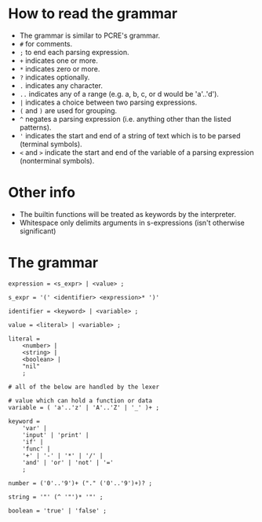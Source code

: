 # How to read the grammar
- The grammar is similar to PCRE's grammar.
- `#` for comments.
- `;` to end each parsing expression.
- `+` indicates one or more.
- `*` indicates zero or more.
- `?` indicates optionally.
- `.` indicates any character.
- `..` indicates any of a range (e.g. a, b, c, or d would be 'a'..'d').
- `|` indicates a choice between two parsing expressions.
- `(` and `)` are used for grouping.
- `^` negates a parsing expression (i.e. anything other than the listed patterns).
- `'` indicates the start and end of a string of text which is to be parsed (terminal symbols).
- `<` and `>` indicate the start and end of the variable of a parsing expression (nonterminal symbols).

# Other info
- The builtin functions will be treated as keywords by the interpreter.
- Whitespace only delimits arguments in s-expressions (isn't otherwise significant)

# The grammar
```
expression = <s_expr> | <value> ;

s_expr = '(' <identifier> <expression>* ')'

identifier = <keyword> | <variable> ;

value = <literal> | <variable> ;

literal =
    <number> |
    <string> |
    <boolean> |
    "nil"
    ;

# all of the below are handled by the lexer

# value which can hold a function or data
variable = ( 'a'..'z' | 'A'..'Z' | '_' )+ ;

keyword =
    'var' |
    'input' | 'print' |
    'if' |
    'func' |
    '+' | '-' | '*' | '/' |
    'and' | 'or' | 'not' | '='
    ;

number = ('0'..'9')+ ("." ('0'..'9')+)? ;

string = '"' (^ '"')* '"' ;

boolean = 'true' | 'false' ;
```